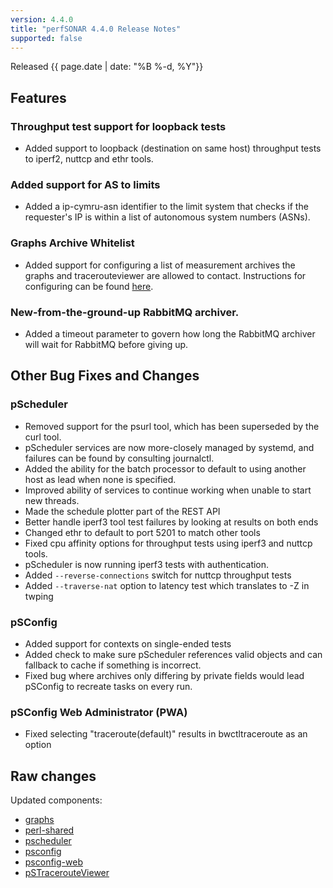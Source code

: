 ```yaml
---
version: 4.4.0
title: "perfSONAR 4.4.0 Release Notes"
supported: false
---
```


Released {{ page.date | date: "%B %-d, %Y"}}

Features
--------
### Throughput test support for loopback tests

- Added support to loopback (destination on same host) throughput tests to iperf2, nuttcp and ethr tools.

### Added support for AS to limits

- Added a ip-cymru-asn identifier to the limit system that checks if the requester's IP is within a list of autonomous system numbers (ASNs).

### Graphs Archive Whitelist

- Added support for configuring a list of measurement archives the graphs and tracerouteviewer are allowed to contact. Instructions for configuring can be found [here](http://docs.perfsonar.net/release_candidates/4.4.0/manage_security.html#managing-archive-whitelist-for-graphs).

### New-from-the-ground-up RabbitMQ archiver.

- Added a timeout parameter to govern how long the RabbitMQ archiver will wait for RabbitMQ before giving up.

Other Bug Fixes and Changes
----------------------------

### pScheduler
- Removed support for the psurl tool, which has been superseded by the curl tool.
- pScheduler services are now more-closely managed by systemd, and failures can be found by consulting journalctl.
- Added the ability for the batch processor to default to using another host as lead when none is specified.
- Improved ability of services to continue working when unable to start new threads.
- Made the schedule plotter part of the REST API
- Better handle iperf3 tool test failures by looking at results on both ends
- Changed ethr to default to port 5201 to match other tools
- Fixed cpu affinity options for throughput tests using iperf3 and nuttcp tools.
- pScheduler is now running iperf3 tests with authentication.
- Added `--reverse-connections` switch for nuttcp throughput tests
- Added `--traverse-nat` option to latency test which translates to -Z in twping

### pSConfig
- Added support for contexts on single-ended tests
- Added check to make sure pScheduler references valid objects and can fallback to cache if something is incorrect.
- Fixed bug where archives only differing by private fields would lead pSConfig to recreate tasks on every run.

### pSConfig Web Administrator (PWA)
 - Fixed selecting "traceroute(default)" results in bwctltraceroute as an option


Raw changes
-----------

Updated components:

-   [graphs](https://github.com/perfsonar/graphs/compare/v4.3.4...v4.4.0)
-   [perl-shared](https://github.com/perfsonar/perl-shared/compare/v4.3.4...v4.4.0)
-   [pscheduler](https://github.com/perfsonar/pscheduler/compare/v4.3.4...v4.4.0)
-   [psconfig](https://github.com/perfsonar/psconfig/compare/v4.3.4...v4.4.0)
-   [psconfig-web](https://github.com/perfsonar/psconfig-web/compare/v4.3.4...v4.4.0)
-   [pSTracerouteViewer](https://github.com/perfsonar/pSTracerouteViewer/compare/v4.3.4...v4.4.0)
